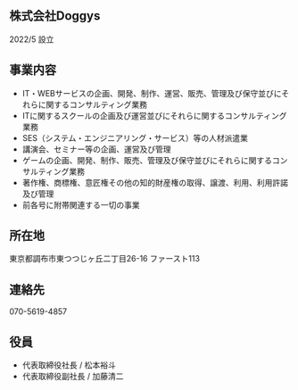## 株式会社Doggys

2022/5 設立

## 事業内容
- IT・WEBサービスの企画、開発、制作、運営、販売、管理及び保守並びにそれらに関するコンサルティング業務
- ITに関するスクールの企画及び運営並びにそれらに関するコンサルティング業務
- SES（システム・エンジニアリング・サービス）等の人材派遣業
- 講演会、セミナー等の企画、運営及び管理
- ゲームの企画、開発、制作、販売、管理及び保守並びにそれらに関するコンサルティング業務
- 著作権、商標権、意匠権その他の知的財産権の取得、譲渡、利用、利用許諾及び管理
- 前各号に附帯関連する一切の事業

## 所在地
東京都調布市東つつじヶ丘二丁目26-16 ファースト113

## 連絡先
070-5619-4857

## 役員
- 代表取締役社長 / 松本裕斗
- 代表取締役副社長 / 加藤清二
